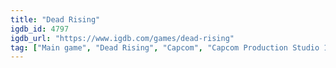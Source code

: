 ```yaml
---
title: "Dead Rising"
igdb_id: 4797
igdb_url: "https://www.igdb.com/games/dead-rising"
tag: ["Main game", "Dead Rising", "Capcom", "Capcom Production Studio 1", "QLOC", "Hack and slash/Beat 'em up", "Adventure", "Single player", "Third person", "Action", "Horror", "Survival", "Comedy", "Sandbox", "Open world"]
---
```

